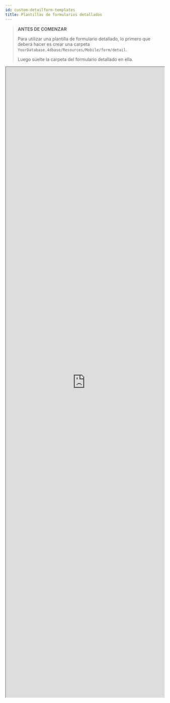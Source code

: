 ```yaml
---
id: custom-detailform-templates
title: Plantillas de formularios detallados
---
```


> **ANTES DE COMENZAR**
> 
> Para utilizar una plantilla de formulario detallado, lo primero que deberá hacer es crear una carpeta `YourDatabase.4dbase/Resources/Mobile/form/detail`.
> 
> Luego suelte la carpeta del formulario detallado en ella.

<div markdown="1">

<iframe src="https://4d-for-ios.github.io/gallery/#/type/form-detail/picker/0" scrolling="no" height="2000" width="100%" x-bt="1">
</iframe>
</div>